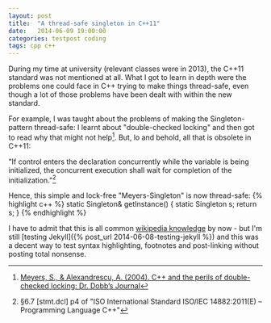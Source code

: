 ```yaml
---
layout: post
title:  "A thread-safe singleton in C++11"
date:   2014-06-09 19:00:00
categories: testpost coding
tags: cpp c++
---
```


During my time at university (relevant classes were in 2013), the C++11 standard was not mentioned at all. What I got to learn in depth were the problems one could face in C++ trying to make things thread-safe, even though a lot of those problems have been dealt with within the new standard.

For example, I was taught about the problems of making the Singleton-pattern thread-safe: I learnt about "double-checked locking" and then got to read why that might not help[^1]. But, lo and behold, all that is obsolete in C++11:

"If control enters the declaration concurrently while the variable is being initialized, the concurrent execution shall wait for completion of the initialization."[^2]

Hence, this simple and lock-free "Meyers-Singleton" is now thread-safe:
{% highlight c++ %}
static Singleton& getInstance()
{
     static Singleton s;
     return s;
}
{% endhighlight %}

I have to admit that this is all common [wikipedia knowledge](http://en.wikipedia.org/wiki/Double-checked_locking#Usage_in_C.2B.2B11) by now -  but I'm still [testing Jekyll]({% post_url 2014-06-08-testing-jekyll %}) and this was a decent way to test syntax highlighting, footnotes and post-linking without posting total nonsense.

[^1]: [Meyers, S., & Alexandrescu, A. (2004). C++ and the perils of double-checked locking: Dr. Dobb’s Journal](http://erdani.com/publications/DDJ_Jul_Aug_2004.pdf)
[^2]: §6.7 [stmt.dcl] p4 of "ISO International Standard ISO/IEC 14882:2011(E) – Programming Language C++"